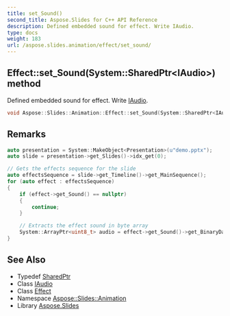 ```yaml
---
title: set_Sound()
second_title: Aspose.Slides for C++ API Reference
description: Defined embedded sound for effect. Write IAudio.
type: docs
weight: 183
url: /aspose.slides.animation/effect/set_sound/
---
```

## Effect::set_Sound(System::SharedPtr\<IAudio\>) method


Defined embedded sound for effect. Write [IAudio](../../../aspose.slides/iaudio/).

```cpp
void Aspose::Slides::Animation::Effect::set_Sound(System::SharedPtr<IAudio> value) override
```

## Remarks



```cpp
auto presentation = System::MakeObject<Presentation>(u"demo.pptx");
auto slide = presentation->get_Slides()->idx_get(0);

// Gets the effects sequence for the slide
auto effectsSequence = slide->get_Timeline()->get_MainSequence();
for (auto effect : effectsSequence)
{
    if (effect->get_Sound() == nullptr)
    {
        continue;
    }

    // Extracts the effect sound in byte array
    System::ArrayPtr<uint8_t> audio = effect->get_Sound()->get_BinaryData();
}
```




## See Also

* Typedef [SharedPtr](../../../system/sharedptr/)
* Class [IAudio](../../../aspose.slides/iaudio/)
* Class [Effect](../)
* Namespace [Aspose::Slides::Animation](../../)
* Library [Aspose.Slides](../../../)